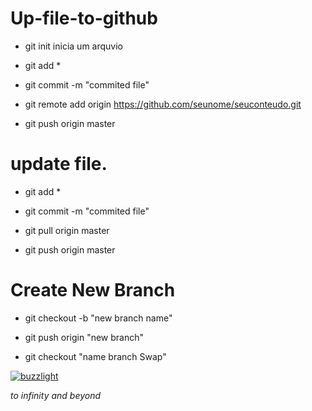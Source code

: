 # Up-file-to-github

* git init inicia um arquvio

* git add *

* git commit -m "commited file"

* git remote add origin https://github.com/seunome/seuconteudo.git

* git push origin master

# update file.

* git add *

* git commit -m "commited file"

* git pull origin master

* git push origin master

# Create New Branch

* git checkout -b "new branch name"

* git push origin "new branch"

* git checkout "name branch Swap"

<p>
  
<p>
<a href="" rel="some text"><img src="https://static.wikia.nocookie.net/disneyemojiblitz/images/d/dc/EmojiBlitzBuzzLightyear-PowerUp.png/revision/latest/scale-to-width-down/185?cb=20201231131624" alt="buzzlight" /></a>
<p><i>to infinity and beyond 
